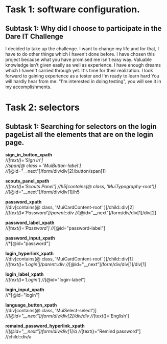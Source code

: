 # Task 1: software configuration.
## Subtask 1: Why did I choose to participate in the Dare IT Challenge
I decided to take up the challenge. I want to change my life and for that, I have to do other things which I haven't done before.   I have chosen this project because what you have promised me isn't easy way. Valuable knowledge isn't given easily as well as experience. I have enough dreams which I haven't carried through yet. It's time for their realization. I look forward to gaining experience as a tester and I'm ready to learn hard
You will hardly hear from me: "I'm interested in doing testing", you will see it in my accomplishments.

# Task 2: selectors
## Subtask 1: Searching for selectors on the login pageList all the elements that are on the login page.
**sign_in_button_xpath**  
//*[text()='Sign in']  
//span[@ class = 'MuiButton-label']  
//*[@id="__next"]/form/div/div[2]/button/span[1]  

**scouts_panel_xpath**  
//*[text()='Scouts Panel']
//h5[contains(@ class, 'MuiTypography-root')]
//*[@id="__next"]/form/div/div[1]/h5

**password_xpath**  
//div[contains(@ class, 'MuiCardContent-root' )]/child::div[2]
//*[text()='Password']/parent::div
//*[@id="__next"]/form/div/div[1]/div[2]

**password_label_xpath**  
//*[text()='Password']
//*[@id="password-label"]

**password_input_xpath**  
//*[@id="password"] 

**login_hyperlink_xpath**  
//div[contains(@ class, 'MuiCardContent-root' )]/child::div[1]
//*[text()='Login']/parent::div
//*[@id="__next"]/form/div/div[1]/div[1]

**login_label_xpath**  
//*[text()='Login']
//*[@id="login-label"]

**login_input_xpath**  
//*[@id="login"]


**language_button_xpath**  
//div[contains(@ class, 'MuiSelect-select')]
//*[@id="__next"]/form/div/div[2]/div/div
//*[text()='English']

**remaind_password_hyperlink_xpath**  
//*[@id="__next"]/form/div/div[1]/a
//*[text()="Remind password"]
//child::div/a






